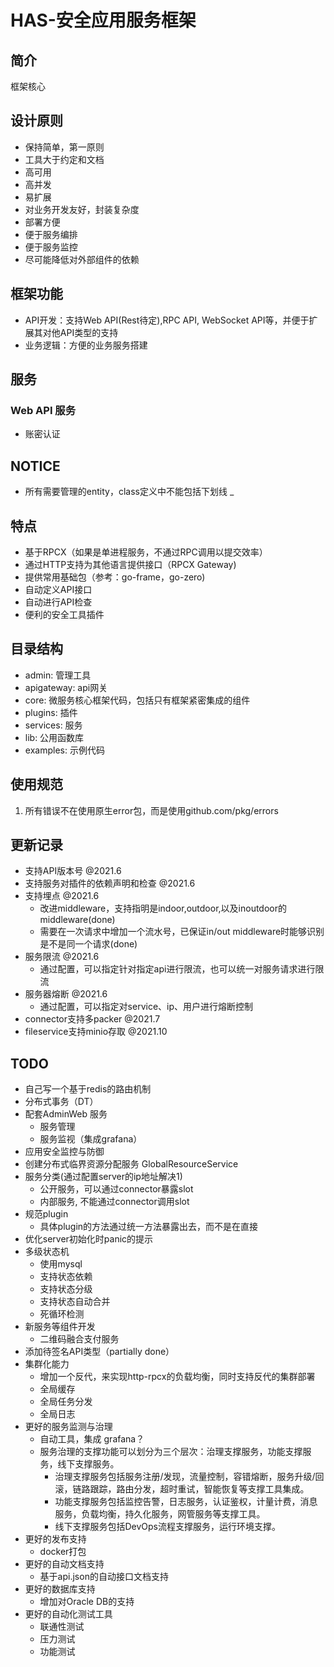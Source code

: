# HAS-安全应用服务框架

## 简介

框架核心

## 设计原则

* 保持简单，第一原则
* 工具大于约定和文档
* 高可用
* 高并发
* 易扩展
* 对业务开发友好，封装复杂度
* 部署方便
* 便于服务编排
* 便于服务监控
* 尽可能降低对外部组件的依赖

## 框架功能

* API开发：支持Web API(Rest待定),RPC API, WebSocket API等，并便于扩展其对他API类型的支持
* 业务逻辑：方便的业务服务搭建

## 服务

### Web API 服务

* 账密认证

## NOTICE

* 所有需要管理的entity，class定义中不能包括下划线 _

## 特点

* 基于RPCX（如果是单进程服务，不通过RPC调用以提交效率）
* 通过HTTP支持为其他语言提供接口（RPCX Gateway)
* 提供常用基础包（参考：go-frame，go-zero)
* 自动定义API接口
* 自动进行API检查
* 便利的安全工具插件

## 目录结构

* admin: 管理工具
* apigateway: api网关
* core: 微服务核心框架代码，包括只有框架紧密集成的组件
* plugins: 插件
* services: 服务
* lib: 公用函数库
* examples: 示例代码

## 使用规范

1. 所有错误不在使用原生error包，而是使用github.com/pkg/errors

## 更新记录

* 支持API版本号 @2021.6
* 支持服务对插件的依赖声明和检查 @2021.6
* 支持埋点 @2021.6
    - 改进middleware，支持指明是indoor,outdoor,以及inoutdoor的middleware(done)
    - 需要在一次请求中增加一个流水号，已保证in/out middleware时能够识别是不是同一个请求(done)
* 服务限流 @2021.6
    - 通过配置，可以指定针对指定api进行限流，也可以统一对服务请求进行限流
* 服务器熔断 @2021.6
    - 通过配置，可以指定对service、ip、用户进行熔断控制
* connector支持多packer @2021.7
* fileservice支持minio存取 @2021.10

## TODO

* 自己写一个基于redis的路由机制
* 分布式事务（DT）
* 配套AdminWeb 服务
    - 服务管理
    - 服务监视（集成grafana）
* 应用安全监控与防御
* 创建分布式临界资源分配服务 GlobalResourceService
* 服务分类(通过配置server的ip地址解决1)
    - 公开服务，可以通过connector暴露slot
    - 内部服务, 不能通过connector调用slot
* 规范plugin
    - 具体plugin的方法通过统一方法暴露出去，而不是在直接
* 优化server初始化时panic的提示
* 多级状态机
    - 使用mysql
    - 支持状态依赖
    - 支持状态分级
    - 支持状态自动合并
    - 死循环检测
* 新服务等组件开发
    - 二维码融合支付服务
* 添加待签名API类型（partially done）
* 集群化能力
    - 增加一个反代，来实现http-rpcx的负载均衡，同时支持反代的集群部署
    - 全局缓存
    - 全局任务分发
    - 全局日志
* 更好的服务监测与治理
    - 自动工具，集成 grafana？
    - 服务治理的支撑功能可以划分为三个层次：治理支撑服务，功能支撑服务，线下支撑服务。
        - 治理支撑服务包括服务注册/发现，流量控制，容错熔断，服务升级/回滚，链路跟踪，路由分发，超时重试，智能恢复等支撑工具集成。
        - 功能支撑服务包括监控告警，日志服务，认证鉴权，计量计费，消息服务，负载均衡，持久化服务，网管服务等支撑工具。
        - 线下支撑服务包括DevOps流程支撑服务，运行环境支撑。
* 更好的发布支持
    - docker打包
* 更好的自动文档支持
    - 基于api.json的自动接口文档支持
* 更好的数据库支持
    - 增加对Oracle DB的支持
* 更好的自动化测试工具
    - 联通性测试
    - 压力测试
    - 功能测试